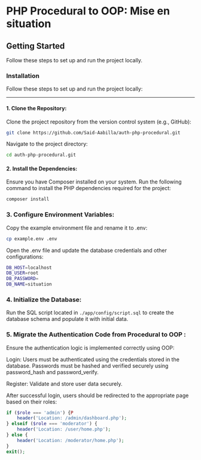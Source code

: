 # PHP Procedural to OOP: Mise en situation


## Getting Started

Follow these steps to set up and run the project locally.


### Installation

Follow these steps to set up and run the project locally:

---

#### **1. Clone the Repository:**

Clone the project repository from the version control system (e.g., GitHub):

```bash
git clone https://github.com/Said-Aabilla/auth-php-procedural.git
```
Navigate to the project directory:

```bash
cd auth-php-procedural.git
```

#### **2. Install the Dependencies:**

Ensure you have Composer installed on your system. Run the following command to install the PHP dependencies required for the project:

```bash
composer install
```


### **3. Configure Environment Variables:**

Copy the example environment file and rename it to .env:

```bash
cp example.env .env
```

Open the .env file and update the database credentials and other configurations:

```bash
DB_HOST=localhost
DB_USER=root
DB_PASSWORD=
DB_NAME=situation
```

### **4. Initialize the Database:**

Run the SQL script located in `./app/config/script.sql` to create the database schema and populate it with initial data.

### **5. Migrate the Authentication Code from Procedural to OOP :**

Ensure the authentication logic is implemented correctly using OOP:

Login: Users must be authenticated using the credentials stored in the database. Passwords must be hashed and verified securely using password_hash and password_verify.

Register: Validate and store user data securely.

After successful login, users should be redirected to the appropriate page based on their roles:

```php
if ($role === 'admin') {P
    header('Location: /admin/dashboard.php');
} elseif ($role === 'moderator') {
    header('Location: /user/home.php');
} else {
    header('Location: /moderator/home.php');
}
exit();
```